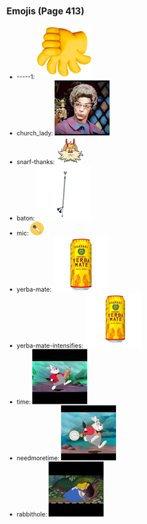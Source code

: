 
## Emojis (Page 413)

* -----1: ![-----1](output/-----1.png)
* church_lady: ![church_lady](output/church_lady.jpg)
* snarf-thanks: ![snarf-thanks](output/snarf-thanks.png)
* baton: ![baton](output/baton.png)
* mic: ![mic](output/mic.png)
* yerba-mate: ![yerba-mate](output/yerba-mate.png)
* yerba-mate-intensifies: ![yerba-mate-intensifies](output/yerba-mate-intensifies.gif)
* time: ![time](output/time.jpg)
* needmoretime: ![needmoretime](output/needmoretime.jpg)
* rabbithole: ![rabbithole](output/rabbithole.jpg)
